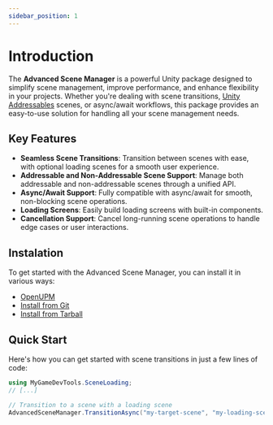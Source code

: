 ```yaml
---
sidebar_position: 1
---
```


# Introduction

The **Advanced Scene Manager** is a powerful Unity package designed to simplify scene management, improve performance, and enhance flexibility in your projects. Whether you're dealing with scene transitions, [Unity Addressables](https://docs.unity3d.com/Manual/com.unity.addressables.html) scenes, or async/await workflows, this package provides an easy-to-use solution for handling all your scene management needs.

## Key Features

* **Seamless Scene Transitions**: Transition between scenes with ease, with optional loading scenes for a smooth user experience.
* **Addressable and Non-Addressable Scene Support**: Manage both addressable and non-addressable scenes through a unified API.
* **Async/Await Support**: Fully compatible with async/await for smooth, non-blocking scene operations.
* **Loading Screens**: Easily build loading screens with built-in components.
* **Cancellation Support**: Cancel long-running scene operations to handle edge cases or user interactions.

## Instalation

To get started with the Advanced Scene Manager, you can install it in various ways:

* [OpenUPM](./getting-started/installation.mdx#openupm)
* [Install from Git](./getting-started/installation.mdx#git)
* [Install from Tarball](./getting-started/installation.mdx#tarball)

## Quick Start

Here's how you can get started with scene transitions in just a few lines of code:

```cs
using MyGameDevTools.SceneLoading;
// [...]

// Transition to a scene with a loading scene
AdvancedSceneManager.TransitionAsync("my-target-scene", "my-loading-scene");
```